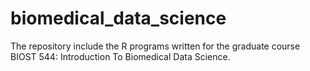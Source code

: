 # biomedical_data_science
The repository include the R programs written for the graduate course BIOST 544: Introduction To Biomedical Data Science.
